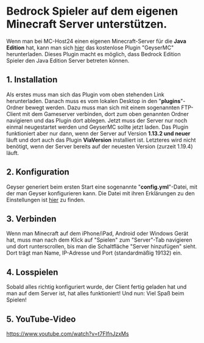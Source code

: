 # Bedrock Spieler auf dem eigenen Minecraft Server unterstützen.

Wenn man bei MC-Host24 einen eigenen Minecraft-Server für die <b>Java Edition</b> hat, kann man sich [hier](https://www.spigotmc.org/resources/geyser-minecraft-bedrock-protocol-support.81297/) das kostenlose Plugin "GeyserMC" herunterladen. Dieses Plugin macht es möglich, dass Bedrock Edition Spieler den Java Edition Server betreten können.

## 1. Installation

Als erstes muss man sich das Plugin vom oben stehenden Link herunterladen. Danach muss es vom lokalen Desktop in den "<b>plugins</b>"-Ordner bewegt werden. Dazu muss man sich mit einem sogenannten FTP-Client mit dem Gameserver verbinden, dort zum oben genannten Ordner navigieren und das Plugin dort ablegen. Jetzt muss der Server nur noch einmal neugestartet werden und GeyserMC sollte jetzt laden. Das Plugin funktioniert aber nur dann, wenn der Server auf Version <b>1.13.2 und neuer</b> läuft und dort auch das Plugin <b>ViaVersion</b> installiert ist. Letzteres wird nicht benötigt, wenn der Server bereits auf der neuesten Version (zurzeit 1.19.4) läuft.

## 2. Konfiguration

Geyser generiert beim ersten Start eine sogenannte "<b>config.yml</b>"-Datei, mit der man Geyser konfigurieren kann. Die Datei mit ihren Erklärungen zu den Einstellungen ist [hier](https://github.com/GeyserMC/Geyser/blob/master/core/src/main/resources/config.yml) zu finden.

## 3. Verbinden

Wenn man Minecraft auf dem iPhone/iPad, Android oder Windows Gerät hat, muss man nach dem Klick auf "Spielen" zum "Server"-Tab navigieren und dort runterscrollen, bis man die Schaltfläche "Server hinzufügen" sieht. Dort trägt man Name, IP-Adresse und Port (standardmäßig 19132) ein.

## 4. Losspielen

Sobald alles richtig konfiguriert wurde, der Client fertig geladen hat und man auf dem Server ist, hat alles funktioniert! Und nun: Viel Spaß beim Spielen!

## 5. YouTube-Video

https://www.youtube.com/watch?v=t7FIfnJzxMs
